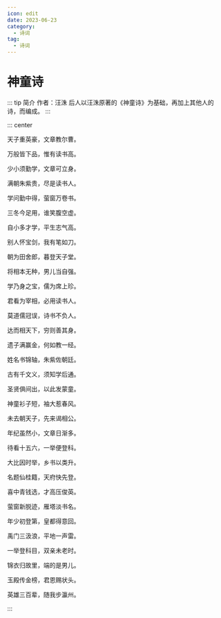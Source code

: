 ```yaml
---
icon: edit
date: 2023-06-23
category:
  - 诗词
tag:
  - 诗词
---
```


# 神童诗

<!-- more -->

::: tip 简介
作者：汪洙
后人以汪洙原著的《神童诗》为基础，再加上其他人的诗，而编成。
:::


::: center

天子重英豪，文章教尔曹。

万般皆下品，惟有读书高。

少小须勤学，文章可立身。

满朝朱紫贵，尽是读书人。

学问勤中得，萤窗万卷书。

三冬今足用，谁笑腹空虚。

自小多才学，平生志气高。

别人怀宝剑，我有笔如刀。

朝为田舍郎，暮登天子堂。

将相本无种，男儿当自强。

学乃身之宝，儒为席上珍。

君看为宰相，必用读书人。

莫道儒冠误，诗书不负人。

达而相天下，穷则善其身。

遗子满赢金，何如教一经。

姓名书锦轴，朱紫佐朝廷。

古有千文义，须知学后通。

圣贤俱间出，以此发蒙童。

神童衫子短，袖大惹春风。

未去朝天子，先来谒相公。

年纪虽然小，文章日渐多。

待看十五六，一举便登科。

大比因时举，乡书以类升。

名题仙桂籍，天府快先登。

喜中青钱选，才高压俊英。

萤窗新脱迹，雁塔淡书名。

年少初登第，皇都得意回。

禹门三汲浪，平地一声雷。

一举登科目，双亲未老时。

锦衣归故里，端的是男儿。

玉殿传金榜，君恩赐状头。

英雄三百辈，随我步瀛州。

:::